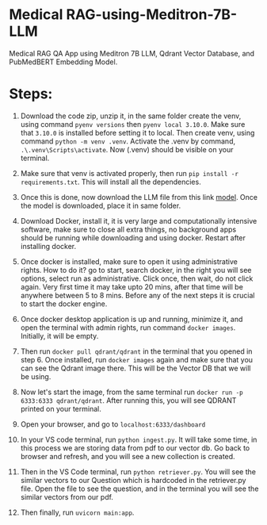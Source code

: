 # Medical RAG-using-Meditron-7B-LLM
Medical RAG QA App using Meditron 7B LLM, Qdrant Vector Database, and PubMedBERT Embedding Model.

# Steps:

1. Download the code zip, unzip it, in the same folder create the venv, using command `pyenv versions` then `pyenv local 3.10.0`. Make sure that `3.10.0` is installed before setting it to local. Then create venv, using command `python -m venv .venv`. Activate the .venv by command, `.\.venv\Scripts\activate`. Now (.venv) should be visible on your terminal.

2. Make sure that venv is activated properly, then run `pip install -r requirements.txt`. This will install all the dependencies.

3. Once this is done, now download the LLM file from this link [model](https://huggingface.co/TheBloke/Mistral-7B-Instruct-v0.2-GGUF/resolve/main/mistral-7b-instruct-v0.2.Q5_K_M.gguf?download=true). Once the model is downloaded, place it in same folder.

4. Download Docker, install it, it is very large and computationally intensive software, make sure to close all extra things, no background apps should be running while downloading and using docker. Restart after installing docker.

5. Once docker is installed, make sure to open it using administrative rights. How to do it? go to start, search docker, in the right you will see options, select run as administrative. Click once, then wait, do not click again. Very first time it may take upto 20 mins, after that time will be anywhere between 5 to 8 mins. Before any of the next steps it is crucial to start the docker engine.

6. Once docker desktop application is up and running, minimize it, and open the terminal with admin rights, run command `docker images`. Initially, it will be empty.

7. Then run `docker pull qdrant/qdrant` in the terminal that you opened in step 6. Once installed, run `docker images` again and make sure that you can see the Qdrant image there. This will be the Vector DB that we will be using.

8. Now let's start the image, from the same terminal run `docker run -p 6333:6333 qdrant/qdrant`. After running this, you will see QDRANT printed on your terminal.

9. Open your browser, and go to `localhost:6333/dashboard`

10. In your VS code terminal, run `python ingest.py`. It will take some time, in this process we are storing data from pdf to our vector db. Go back to browser and refresh, and you will see a new collection is created.

11. Then in the VS Code terminal, run `python retriever.py`. You will see the similar vectors to our Question which is hardcoded in the retriever.py file. Open the file to see the question, and in the terminal you will see the similar vectors from our pdf.

12. Then finally, run `uvicorn main:app`.


